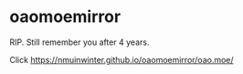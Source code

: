 # oaomoemirror

RIP. Still remember you after 4 years.

Click https://nmuinwinter.github.io/oaomoemirror/oao.moe/

